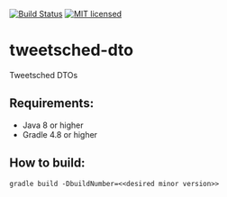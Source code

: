 [![Build Status](https://travis-ci.org/Tweetsched/tweetsched-dto.svg?branch=master)](https://travis-ci.org/Tweetsched/tweetsched-dto)
[![MIT licensed](https://img.shields.io/badge/license-MIT-blue.svg)](./LICENSE)

# tweetsched-dto

Tweetsched DTOs

## Requirements:
 - Java 8 or higher
 - Gradle 4.8 or higher

## How to build:
`gradle build -DbuildNumber=<<desired minor version>>`
